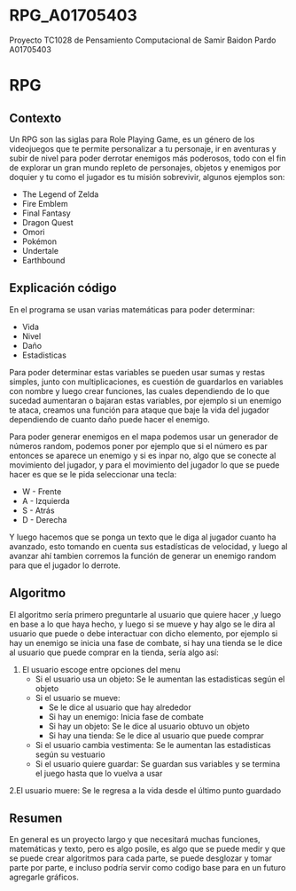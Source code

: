 # RPG_A01705403

Proyecto TC1028 de Pensamiento Computacional de Samir Baidon Pardo A01705403

# RPG

## Contexto

Un RPG son las siglas para Role Playing Game, es un género de los videojuegos que te permite personalizar a tu personaje, ir en aventuras y subir de nivel para poder derrotar enemigos más poderosos, todo con el fin de explorar un gran mundo repleto de personajes, objetos y enemigos por doquier y tu como el jugador es tu misión sobrevivir, algunos ejemplos son:
- The Legend of Zelda
- Fire Emblem
- Final Fantasy
- Dragon Quest
- Omori
- Pokémon
- Undertale
- Earthbound

## Explicación código

En el programa se usan varias matemáticas para poder determinar:
- Vida
- Nivel
- Daño
- Estadisticas

Para poder determinar estas variables se pueden usar sumas y restas simples, junto con multiplicaciones, es cuestión de guardarlos en variables con nombre y luego crear funciones, las cuales dependiendo de lo que sucedad aumentaran o bajaran estas variables, por ejemplo si un enemigo te ataca, creamos una función para ataque que baje la vida del jugador dependiendo de cuanto daño puede hacer el enemigo.

Para poder generar enemigos en el mapa podemos usar un generador de números random, podemos poner por ejemplo que si el número es par entonces se aparece un enemigo y si es inpar no, algo que se conecte al movimiento del jugador, y para el movimiento del jugador lo que se puede hacer es que se le pida seleccionar una tecla:
- W - Frente
- A - Izquierda
- S - Atrás
- D - Derecha

Y luego hacemos que se ponga un texto que le diga al jugador cuanto ha avanzado, esto tomando en cuenta sus estadísticas de velocidad, y luego al avanzar ahí tambien corremos la función de generar un enemigo random para que el jugador lo derrote.

## Algoritmo
El algoritmo sería primero preguntarle al usuario que quiere hacer ,y luego en base a lo que haya hecho, y luego si se mueve y hay algo se le dira al usuario que puede o debe interactuar con dicho elemento, por ejemplo si hay un enemigo se inicia una fase de combate, si hay una tienda se le dice al usuario que puede comprar en la tienda, sería algo así:

  1. El usuario escoge entre opciones del menu
     - Si el usuario usa un objeto: Se le aumentan las estadisticas según el objeto
     - Si el usuario se mueve:
       - Se le dice al usuario que hay alrededor
       - Si hay un enemigo: Inicia fase de combate
       - Si hay un objeto: Se le dice al usuario obtuvo un objeto
       - Si hay una tienda: Se le dice al usuario que puede comprar
     - Si el usuario cambia vestimenta: Se le aumentan las estadisticas según su vestuario
     - Si el usuario quiere guardar: Se guardan sus variables y se termina el juego hasta que lo vuelva a usar
  
  2.El usuario muere: Se le regresa a la vida desde el último punto guardado


## Resumen

En general es un proyecto largo y que necesitará muchas funciones, matemáticas y texto, pero es algo posile, es algo que se puede medir y que se puede crear algoritmos para cada parte, se puede desglozar y tomar parte por parte, e incluso podría servir como codigo base para en un futuro agregarle gráficos.


